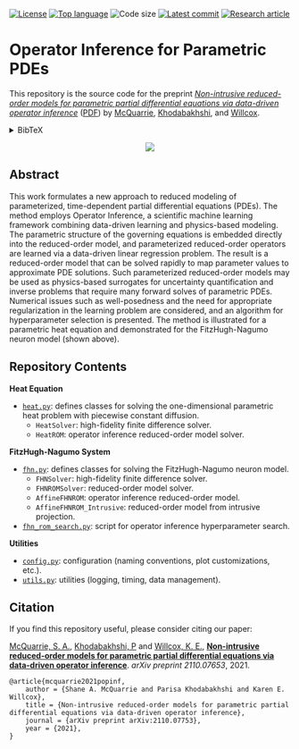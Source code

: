 [![License](https://img.shields.io/github/license/Willcox-Research-Group/affine-parametric-opinf.svg)](./LICENSE)
[![Top language](https://img.shields.io/github/languages/top/Willcox-Research-Group/affine-parametric-opinf.svg)](https://www.python.org)
![Code size](https://img.shields.io/github/languages/code-size/Willcox-Research-Group/affine-parametric-opinf.svg)
[![Latest commit](https://img.shields.io/github/last-commit/Willcox-Research-Group/affine-parametric-opinf.svg)](https://github.com/Willcox-Research-Group/affine-parametric-opinf/commits/main)
[![Research article](https://img.shields.io/badge/PDF-arXiv-A42C25.svg)](https://arxiv.org/pdf/2110.07653.pdf)

# Operator Inference for Parametric PDEs

This repository is the source code for the preprint [_Non-intrusive reduced-order models for parametric partial differential equations via data-driven operator inference_](https://arxiv.org/abs/2110.07653) ([PDF](https://arxiv.org/pdf/2110.07653.pdf)) by [McQuarrie](https://scholar.google.com/citations?user=qQ6JDJ4AAAAJ), [Khodabakhshi](https://scholar.google.com/citations?user=lYr_g-MAAAAJ), and [Willcox](https://kiwi.oden.utexas.edu/).<details><summary>BibTeX</summary><pre>
@article{mcquarrie2021opinf,
    author = {Shane A. McQuarrie and Parisa Khodabakhshi and Karen E. Willcox},
    title = {Non-intrusive reduced-order models for parametric partial differential equations via data-driven operator inference},
    journal = {arXiv preprint arXiv:2110.07753},
    year = {2021},
}</pre></details>

<p align="center">
    <img src="https://github.com/Willcox-Research-Group/affine-parametric-opinf/blob/images/fhn.gif">
</p>

## Abstract

This work formulates a new approach to reduced modeling of parameterized, time-dependent partial differential equations (PDEs). The method employs Operator Inference, a scientific machine learning framework combining data-driven learning and physics-based modeling. The parametric structure of the governing equations is embedded directly into the reduced-order model, and parameterized reduced-order operators are learned via a data-driven linear regression problem. The result is a reduced-order model that can be solved rapidly to map parameter values to approximate PDE solutions. Such parameterized reduced-order models may be used as physics-based surrogates for uncertainty quantification and inverse problems that require many forward solves of parametric PDEs. Numerical issues such as well-posedness and the need for appropriate regularization in the learning problem are considered, and an algorithm for hyperparameter selection is presented. The method is illustrated for a parametric heat equation and demonstrated for the FitzHugh-Nagumo neuron model (shown above).

## Repository Contents

**Heat Equation**
- [`heat.py`](./heat.py): defines classes for solving the one-dimensional parametric heat problem with piecewise constant diffusion.
    - `HeatSolver`: high-fidelity finite difference solver.
    - `HeatROM`: operator inference reduced-order model solver.

**FitzHugh-Nagumo System**
- [`fhn.py`](./fhn.py): defines classes for solving the FitzHugh-Nagumo neuron model.
    - `FHNSolver`: high-fidelity finite difference solver.
    - `FHNROMSolver`: reduced-order model solver.
    - `AffineFHNROM`: operator inference reduced-order model.
    - `AffineFHNROM_Intrusive`: reduced-order model from intrusive projection.
- [`fhn_rom_search.py`](./fhn_rom_search.py): script for operator inference hyperparameter search.

**Utilities**
- [`config.py`](./config.py): configuration (naming conventions, plot customizations, etc.).
- [`utils.py`](./utils.py): utilities (logging, timing, data management).

## Citation

If you find this repository useful, please consider citing our paper:

[McQuarrie, S. A.](https://scholar.google.com/citations?user=qQ6JDJ4AAAAJ), [Khodabakhshi, P](https://scholar.google.com/citations?user=lYr_g-MAAAAJ&hl=en&oi=ao) and [Willcox, K. E.](https://kiwi.oden.utexas.edu/), [**Non-intrusive reduced-order models for parametric partial differential equations via data-driven operator inference**](https://arxiv.org/abs/2110.07653). _arXiv preprint 2110.07653_, 2021.
```
@article{mcquarrie2021popinf,
    author = {Shane A. McQuarrie and Parisa Khodabakhshi and Karen E. Willcox},
    title = {Non-intrusive reduced-order models for parametric partial differential equations via data-driven operator inference},
    journal = {arXiv preprint arXiv:2110.07753},
    year = {2021},
}
```
